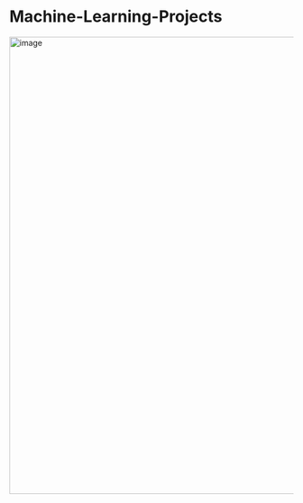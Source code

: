 # Machine-Learning-Projects
<img width="1427" height="810" alt="image" src="https://github.com/user-attachments/assets/9f7bb739-c32e-4d48-971e-3e299aa65be2" />

